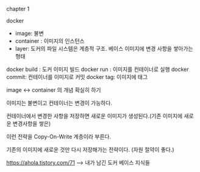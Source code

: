chapter 1

docker
  - image: 불변
  - container : 이미지의 인스턴스
  - layer: 도커의 파일 시스템은 계층적 구조. 베이스 이미지에 변경 사항을 쌓아가는 형태

docker build : 도커 이미지 빌드
docker run : 이미지를 컨테이너로 실행
docker commit: 컨테이너를 이미지로 커밋
docker tag: 이미지에 태그

image <-> container 의 개념 확실히 하기

이미지는 불변이고 컨테이너는 변경이 가능하다.

컨테이너에서 변경한 사항을 저장하면 새로운 이미지가 생성된다.(기존 이미지에 새로운 변경사항을 쌓은)

이런 전략을 Copy-On-Write 계층이라 부른다.

기존의 이미지에 새로운 것만 다시 저장해가는 전략이다. (자원 절약이 좋다.)

https://ahola.tistory.com/71 --> 내가 남긴 도커 베이스 지식들
